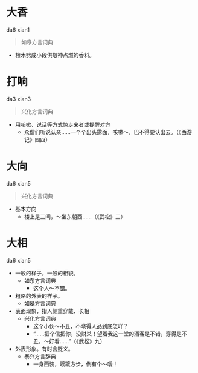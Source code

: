 

# 大香
da6 xian1
> 如皋方言词典
- 檀木劈成小段供敬神点燃的香料。



# 打响
da3 xian3
> 兴化方言词典
- 用咳嗽、说话等方式惊走来者或提醒对方
  - 众僧们听说认亲……一个个出头露面，咳嗽～，巴不得要认出去。（《西游记》四四）

# 大向
da6 xian5
> 兴化方言词典
- 基本方向
  - 楼上是三间，～坐东朝西……（《武松》三）





# 大相
da6 xian5
+ 一般的样子，一般的相貌。
  * 如东方言词典
    - 这个人～不错。
+ 粗略的外表的样子。
  * 如皋方言词典
+ 表面现象，指人侧重穿戴、长相
  * 兴化方言词典
    - 这个小伙～不丑，不晓得人品到底怎吖？
    - “……把个信把你，没财爻！望着我这一堂的酒客是不错，穿得是不丑，～好看……”（《武松》九）
+ 外表形象。有时含贬义。
  * 泰兴方言辞典
    - 一身西装，踱踱方步，倒有个～噯！
